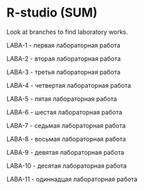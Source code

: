# R-studio (SUM)
Look at branches to find laboratory works.

LABA-1 - первая лабораторная работа

LABA-2 - вторая лабораторная работа

LABA-3 - третья лабораторная работа

LABA-4 - четвертая лабораторная работа

LABA-5 - пятая лабораторная работа

LABA-6 - шестая лабораторная работа

LABA-7 - седьмая лабораторная работа

LABA-8 - восьмая лабораторная работа

LABA-9 - девятая лабораторная работа

LABA-10 - десятая лабораторная работа

LABA-11 - одиннадцая лабораторная работа
